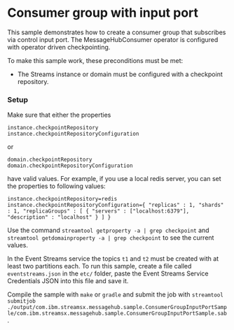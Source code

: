 # Consumer group with input port

This sample demonstrates how to create a consumer group that subscribes via control input port.
The MessageHubConsumer operator is configured with operator driven checkpointing.

To make this sample work, these preconditions must be met:
* The Streams instance or domain must be configured with a checkpoint repository.


### Setup

Make sure that either the properties
```
instance.checkpointRepository
instance.checkpointRepositoryConfiguration
```
or
```
domain.checkpointRepository
domain.checkpointRepositoryConfiguration
```
have valid values. For example, if you use a local redis server, you can set the properties to following values:
```
instance.checkpointRepository=redis
instance.checkpointRepositoryConfiguration={ "replicas" : 1, "shards" : 1, "replicaGroups" : [ { "servers" : ["localhost:6379"], "description" : "localhost" } ] }
```
Use the command `streamtool getproperty -a | grep checkpoint` and `streamtool getdomainproperty -a | grep checkpoint` to see the current values.

In the Event Streams service the topics `t1` and `t2` must be created with at least two partitions each.
To run this sample, create a file called `eventstreams.json` in the `etc/` folder, paste the Event Streams Service Credentials JSON into this file and save it.

Compile the sample with `make` or `gradle` and submit the job with
`streamtool submitjob ./output/com.ibm.streamsx.messagehub.sample.ConsumerGroupInputPortSample/com.ibm.streamsx.messagehub.sample.ConsumerGroupInputPortSample.sab`.
